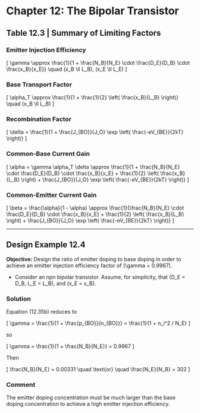 # Chapter 12: The Bipolar Transistor

## Table 12.3 | Summary of Limiting Factors

### Emitter Injection Efficiency

\[
\gamma \approx \frac{1}{1 + \frac{N_B}{N_E} \cdot \frac{D_E}{D_B} \cdot \frac{x_B}{x_E}} \quad (x_B \ll L_B), (x_E \ll L_E)
\]

### Base Transport Factor

\[
\alpha_T \approx \frac{1}{1 + \frac{1}{2} \left( \frac{x_B}{L_B} \right)} \quad (x_B \ll L_B)
\]

### Recombination Factor

\[
\delta = \frac{1}{1 + \frac{J_{BO}}{J_O} \exp \left( \frac{-eV_{BE}}{2kT} \right)}
\]

### Common-Base Current Gain

\[
\alpha = \gamma \alpha_T \delta \approx \frac{1}{1 + \frac{N_B}{N_E} \cdot \frac{D_E}{D_B} \cdot \frac{x_B}{x_E} + \frac{1}{2} \left( \frac{x_B}{L_B} \right) + \frac{J_{BO}}{J_O} \exp \left( \frac{-eV_{BE}}{2kT} \right)}
\]

### Common-Emitter Current Gain

\[
\beta = \frac{\alpha}{1 - \alpha} \approx \frac{1}{\frac{N_B}{N_E} \cdot \frac{D_E}{D_B} \cdot \frac{x_B}{x_E} + \frac{1}{2} \left( \frac{x_B}{L_B} \right) + \frac{J_{BO}}{J_O} \exp \left( \frac{-eV_{BE}}{2kT} \right)}
\]

----

## Design Example 12.4

**Objective:** Design the ratio of emitter doping to base doping in order to achieve an emitter injection efficiency factor of \(\gamma = 0.9967\).

- Consider an npn bipolar transistor. Assume, for simplicity, that \(D_E = D_B, L_E = L_B\), and \(x_E = x_B\).

### Solution

Equation (12.35b) reduces to

\[
\gamma = \frac{1}{1 + \frac{p_{BO}}{n_{BO}}} = \frac{1}{1 + n_i^2 / N_E}
\]

so

\[
\gamma = \frac{1}{1 + \frac{N_B}{N_E}} = 0.9967
\]

Then

\[
\frac{N_B}{N_E} = 0.00331 \quad \text{or} \quad \frac{N_E}{N_B} = 302
\]

### Comment

The emitter doping concentration must be much larger than the base doping concentration to achieve a high emitter injection efficiency.